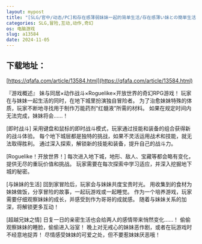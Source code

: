 ```yaml
---
layout: mypost
title: "[SLG/官中/动态/PC]和存在感薄弱妹妹一起的简单生活/存在感薄い妹との簡単生活ver0.45[1.29G]"
categories: SLG,冒险,互动,动作,奇幻
os: 电脑游戏
slug: a13584
date: 2024-11-05
---
```


## 下载地址：

[https://qfafa.com/article/13584.html](https://qfafa.com/article/13584.html)

『游戏概述』
妹与同居×动作战斗×Roguelike×开放世界的奇幻RPG游戏！
玩家在与妹妹一起生活的同时，在地下城里扮演独自冒险者。
为了治愈妹妹特殊的体质，玩家不断地寻找用于制作万能药剂“红髓液”所需的材料。
如果在规定时间内无法完成，妹妹将会……！

\[即时战斗\]
采用键盘和鼠标的即时战斗模式，玩家通过技能和装备的组合获得新的战斗体验。
每个地下城层都是独特的挑战，如果不灵活运用战术和技能，就无法取得胜利。
通过深入探索，解锁新的技能和装备，提升自己的战斗力。

\[Roguelike！开放世界！\]
每次进入地下城，地形、敌人、宝藏等都会略有变化，提供无尽的重玩价值和挑战。
玩家需要在每次探索中学习适应，并深入挖掘地下城的秘密。

\[与妹妹的生活\]
回到家冒险后，玩家会与妹妹共度宝贵时光。
用收集到的食材为妹妹做饭，分享冒险的故事，一起玩游戏或一起睡觉。
作为一个培养游戏，玩家需要仔细观察妹妹的成长，并感受到作为哥哥的成就感。
随着与妹妹关系的加深，将解锁更多互动！

\[超越兄妹之情\]
日复一日的亲密生活也会给两人的感情带来悄然变化……！
偷偷观察妹妹的睡脸，偷偷进入浴室！
晚上对无戒心的妹妹恶作剧，或者在玩游戏时不经意地捉弄！
尽情感受妹妹的可爱之处，但不要惹妹妹厌恶哦！